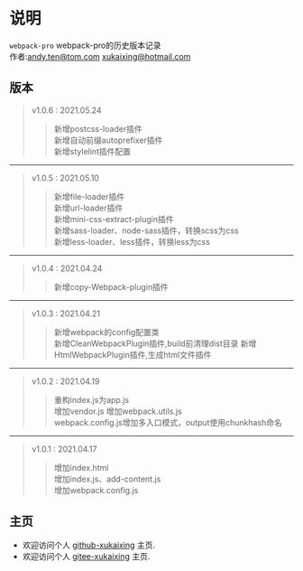 # 说明

  `webpack-pro` webpack-pro的历史版本记录  
  作者:andy.ten@tom.com
      xukaixing@hotmail.com
  
## 版本

> v1.0.6 : 2021.05.24
>> 新增postcss-loader插件  
>> 新增自动前缀autoprefixer插件  
>> 新增stylelint插件配置

---

> v1.0.5 : 2021.05.10
>> 新增file-loader插件  
>> 新增url-loader插件  
>> 新增mini-css-extract-plugin插件  
>> 新增sass-loader、node-sass插件，转换scss为css  
>> 新增less-loader、less插件，转换less为css  

---

> v1.0.4 : 2021.04.24
>> 新增copy-Webpack-plugin插件  

---

> v1.0.3 : 2021.04.21
>> 新增webpack的config配置类  
>> 新增CleanWebpackPlugin插件,build前清理dist目录
>> 新增HtmlWebpackPlugin插件,生成html文件插件

---

> v1.0.2 : 2021.04.19
>> 重构index.js为app.js  
>> 增加vendor.js
>> 增加webpack.utils.js  
>> webpack.config.js增加多入口模式，output使用chunkhash命名  

---

> v1.0.1 : 2021.04.17
>> 增加index.html  
>> 增加index.js、add-content.js  
>> 增加webpack.config.js

## 主页

- 欢迎访问个人 [github-xukaixing](https://github.com/xukaixing) 主页.
- 欢迎访问个人 [gitee-xukaixing](https://gitee.com/xukaixing) 主页.
